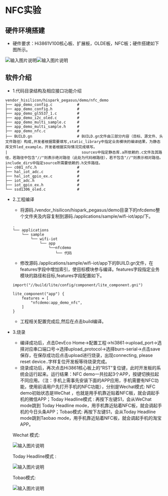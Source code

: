 # NFC实验
## 硬件环境搭建
  -    硬件要求：Hi3861V100核心板、扩展板，OLDE板，NFC板；硬件搭建如下图所示。

![输入图片说明](https://gitee.com/asd1122/tupian/raw/master/%E5%9B%BE%E7%89%87/241.jpg)![输入图片说明](https://gitee.com/asd1122/tupian/raw/master/%E5%9B%BE%E7%89%87/242.jpg)

## 软件介绍
-   1.代码目录结构及相应接口功能介绍
```
vendor_hisilicon/hispark_pegasus/demo/nfc_demo
├── app_demo_config.c           #
├── app_demo_config.h           #
├── app_demo_gl5537_1.c         # 
├── app_demo_i2c_oled.c         # 
├── app_demo_multi_sample.c     # 
├── app_demo_multi_sample.h     # 
├── app_demo_nfc.c              # 
├── BUILD.gn                    # BUILD.gn文件由三部分内容（目标、源文件、头文件路径）构成,开发者根据需要填写,static_library中指定业务模块的编译结果，为静态库文件led_example，开发者根据实际情况完成填写。
|                                 sources中指定静态库.a所依赖的.c文件及其路径，若路径中包含"//"则表示绝对路径（此处为代码根路径），若不包含"//"则表示相对路径。include_dirs中指定source所需要依赖的.h文件路径。
├── c081_nfc.h                  # 
├── hal_iot_adc.c               # 
├── hal_iot_gpio_ex.c           #  
├── iot_adc.h                   # 
├── iot_gpio_ex.h               #  
└── ssd1306_oled.c              # 
```
-   2.工程编译
    -    将源码./vendor_hisilicon/hispark_pegasus/demo目录下的nfcdemo整个文件夹及内容复制到源码./applications/sample/wifi-iot/app/下。
    ```
    .
    └── applications
        └── sample
            └── wifi-iot
                └── app
                    └──nfcdemo
                       └── 代码   
    ```

    -    修改源码./applications/sample/wifi-iot/app下的BUILD.gn文件，在features字段中增加索引，使目标模块参与编译。features字段指定业务模块的路径和目标,features字段配置如下。
    ```
    import("//build/lite/config/component/lite_component.gni")
    
    lite_component("app") {
        features = [
            "nfcdemo:app_demo_nfc",
        ]
    }
    ```

    -    工程相关配置完成后,然后在点击build编译。
-   3.烧录
    -    编译成功后，点击DevEco Home->配置工程->hi3861->upload_port->选择对应串口端口号->选择upload_protocol->选择burn-serial->点击save保存，在保存成功后点击upload进行烧录，出现connecting, please reset device..字样复位开发板等待烧录完成。
    -    烧录成功后，再次点击Hi3861核心板上的“RST”复位键，此时开发板的系统会运行起来。运行结果：NFC demo一共拉起3个APP，按键切换拉起不同应用。（注：手机上需事先安装下面的APP应用，手机需要有NFC功能，使用前请用户先打开手机的NFC功能），分别是Wechat模式: NFC demo初始状态是WeChat ，也就是用手机靠近贴着NFC板，就会调起手机的微信APP；Today Headline模式 : 再按下左键S1，会从WeChat mode跳到 Today Headline mode，用手机靠近贴着NFC板，就会调起手机的今日头条APP；Tobao模式: 再按下左键S1，会从Today Headline mode跳到Taobao mode，用手机靠近贴着NFC板，就会调起手机的淘宝APP。

    Wechat 模式:

    ![输入图片说明](https://gitee.com/asd1122/tupian/raw/master/%E5%9B%BE%E7%89%87/243.jpg)

    Today Headline模式 : 

    ![输入图片说明](https://gitee.com/asd1122/tupian/raw/master/%E5%9B%BE%E7%89%87/244.jpg)

    Tobao模式:

    ![输入图片说明](https://gitee.com/asd1122/tupian/raw/master/%E5%9B%BE%E7%89%87/245.jpg)